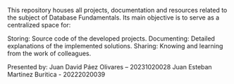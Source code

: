 This repository houses all projects, documentation and resources related to the subject of Database Fundamentals. Its main objective is to serve as a centralized space for:

Storing: Source code of the developed projects.
Documenting: Detailed explanations of the implemented solutions.
Sharing: Knowing and learning from the work of colleagues.

Presented by:
Juan David Páez Olivares – 20231020028
Juan Esteban Martinez Buritica - 20222020039
